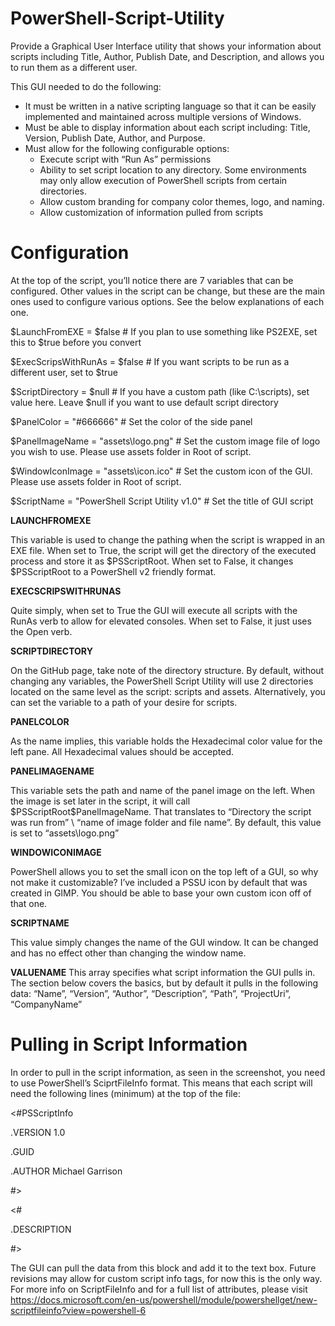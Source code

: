 # PowerShell-Script-Utility
Provide a Graphical User Interface utility that shows your information about scripts including Title, Author, Publish Date, and Description, and allows you to run them as a different user.

This GUI needed to do the following:

- It must be written in a native scripting language so that it can be easily implemented and maintained across multiple versions of Windows.
- Must be able to display information about each script including: Title, Version, Publish Date, Author, and Purpose.
- Must allow for the following configurable options:
  - Execute script with “Run As” permissions
  - Ability to set script location to any directory. Some environments may only allow execution of PowerShell scripts from certain directories.
  - Allow custom branding for company color themes, logo, and naming.
  - Allow customization of information pulled from scripts

# Configuration
At the top of the script, you’ll notice there are 7 variables that can be configured. Other values in the script can be change, but these are the main ones used to configure various options. See the below explanations of each one.

$LaunchFromEXE = $false # If you plan to use something like PS2EXE, set this to $true before you convert

$ExecScripsWithRunAs = $false # If you want scripts to be run as a different user, set to $true

$ScriptDirectory = $null # If you have a custom path (like C:\scripts), set value here. Leave $null if you want to use default script directory

$PanelColor = "#666666" # Set the color of the side panel

$PanelImageName = "assets\logo.png" # Set the custom image file of logo you wish to use. Please use assets folder in Root of script.

$WindowIconImage = "assets\icon.ico" # Set the custom icon of the GUI. Please use assets folder in Root of script.

$ScriptName = "PowerShell Script Utility v1.0" # Set the title of GUI script

**LAUNCHFROMEXE**

This variable is used to change the pathing when the script is wrapped in an EXE file. When set to True, the script will get the directory of the executed process and store it as $PSScriptRoot. When set to False, it changes $PSScriptRoot to a PowerShell v2 friendly format.

**EXECSCRIPSWITHRUNAS**

Quite simply, when set to True the GUI will execute all scripts with the RunAs verb to allow for elevated consoles. When set to False, it just uses the Open verb.

**SCRIPTDIRECTORY**

On the GitHub page, take note of the directory structure. By default, without changing any variables, the PowerShell Script Utility will use 2 directories located on the same level as the script: scripts and assets. Alternatively, you can set the variable to a path of your desire for scripts.

**PANELCOLOR**

As the name implies, this variable holds the Hexadecimal color value for the left pane. All Hexadecimal values should be accepted.

**PANELIMAGENAME**

This variable sets the path and name of the panel image on the left. When the image is set later in the script, it will call $PSScriptRoot\$PanelImageName. That translates to “Directory the script was run from” \ “name of image folder and file name”. By default, this value is set to “assets\logo.png”

**WINDOWICONIMAGE**

PowerShell allows you to set the small icon on the top left of a GUI, so why not make it customizable? I’ve included a PSSU icon by default that was created in GIMP. You should be able to base your own custom icon off of that one.

**SCRIPTNAME**

This value simply changes the name of the GUI window. It can be changed and has no effect other than changing the window name.

**VALUENAME**
This array specifies what script information the GUI pulls in. The section below covers the basics, but by default it pulls in the following data: “Name”, “Version”, “Author”, “Description”, “Path”, “ProjectUri”, “CompanyName”

# Pulling in Script Information

In order to pull in the script information, as seen in the screenshot, you need to use PowerShell’s SciprtFileInfo format. This means that each script will need the following lines (minimum) at the top of the file:

<#PSScriptInfo
 
.VERSION 1.0
 
.GUID <generate-script-Guid>
 
.AUTHOR Michael Garrison
 
#>
 
<#
 
.DESCRIPTION 
 
#>

The GUI can pull the data from this block and add it to the text box. Future revisions may allow for custom script info tags, for now this is the only way. For more info on ScriptFileInfo and for a full list of attributes, please visit https://docs.microsoft.com/en-us/powershell/module/powershellget/new-scriptfileinfo?view=powershell-6
